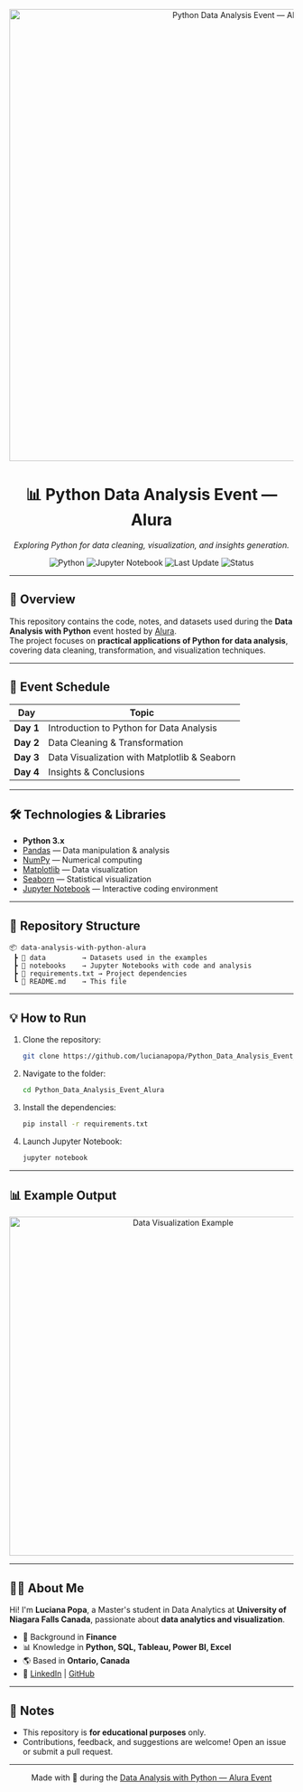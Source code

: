 <!-- Banner -->
<p align="center">
  <img src="https://imgur.com/a/oNaYNO7" alt="Python Data Analysis Event — Alura" width="800">
</p>

<h1 align="center">📊 Python Data Analysis Event — Alura</h1>

<p align="center">
  <em>Exploring Python for data cleaning, visualization, and insights generation.</em>
</p>

<!-- Badges -->
<p align="center">
  <img src="https://img.shields.io/badge/Python-3.x-blue?logo=python&logoColor=white" alt="Python">
  <img src="https://img.shields.io/badge/Jupyter-Notebook-orange?logo=jupyter&logoColor=white" alt="Jupyter Notebook">
  <img src="https://img.shields.io/github/last-commit/your-username/data-analysis-with-python-alura?color=green&label=Last%20Update" alt="Last Update">
  <img src="https://img.shields.io/badge/Status-In%20Progress-yellow" alt="Status">
</p>

---

## 🚀 Overview
This repository contains the code, notes, and datasets used during the **Data Analysis with Python** event hosted by [Alura](https://www.alura.com.br/).  
The project focuses on **practical applications of Python for data analysis**, covering data cleaning, transformation, and visualization techniques.

---

## 📅 Event Schedule
| Day | Topic |
|-----|-------|
| **Day 1** | Introduction to Python for Data Analysis |
| **Day 2** | Data Cleaning & Transformation |
| **Day 3** | Data Visualization with Matplotlib & Seaborn |
| **Day 4** | Insights & Conclusions |

---

## 🛠 Technologies & Libraries
- **Python 3.x**
- [Pandas](https://pandas.pydata.org/) — Data manipulation & analysis
- [NumPy](https://numpy.org/) — Numerical computing
- [Matplotlib](https://matplotlib.org/) — Data visualization
- [Seaborn](https://seaborn.pydata.org/) — Statistical visualization
- [Jupyter Notebook](https://jupyter.org/) — Interactive coding environment

---

## 📂 Repository Structure
```
📦 data-analysis-with-python-alura
 ┣ 📁 data         → Datasets used in the examples
 ┣ 📁 notebooks    → Jupyter Notebooks with code and analysis
 ┣ 📄 requirements.txt → Project dependencies
 ┗ 📄 README.md    → This file
```

---

## 💡 How to Run
1. Clone the repository:
   ```bash
   git clone https://github.com/lucianapopa/Python_Data_Analysis_Event_Alura.git
   ```
2. Navigate to the folder:
   ```bash
   cd Python_Data_Analysis_Event_Alura
   ```
3. Install the dependencies:
   ```bash
   pip install -r requirements.txt
   ```
4. Launch Jupyter Notebook:
   ```bash
   jupyter notebook
   ```

---

## 📊 Example Output
<p align="center">
  <img src="https://i.imgur.com/tgpOvlM.png" alt="Data Visualization Example" width="600">
</p>

---

## 👩‍💻 About Me
Hi! I'm **Luciana Popa**, a Master's student in Data Analytics at **University of Niagara Falls Canada**, passionate about **data analytics and visualization**.  
- 💼 Background in **Finance**
- 📊 Knowledge in **Python, SQL, Tableau, Power BI, Excel**  
- 🌎 Based in **Ontario, Canada**  
- 🔗 [LinkedIn](https://www.linkedin.com/in/luciana-popa/) | [GitHub](https://github.com/lucianapopa)

---

## 📌 Notes
- This repository is **for educational purposes** only.
- Contributions, feedback, and suggestions are welcome! Open an issue or submit a pull request.

---

<p align="center">
  Made with 💙 during the <a href="https://guiadeti.com.br/noticias/evento-de-analise-de-dados-com-python-gratuito-da-alura/">Data Analysis with Python — Alura Event</a>
</p>
